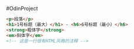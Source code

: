#OdinProject 
```html
<p>段落</p>
<h1>1号标题（最大）</h1> - <h6>6号标题（最小）</h6>
<strong>粗体字</strong>
<em>斜体字</em>
<!-- 这是一行很有HTML风格的注释 -->
```